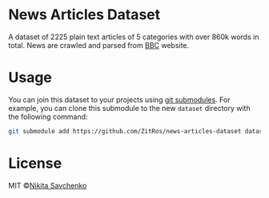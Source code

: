 # News Articles Dataset

A dataset of 2225 plain text articles of 5 categories with over 860k words in total.
News are crawled and parsed from [BBC](http://www.bbc.com/news) website.

# Usage

You can join this dataset to your projects using [git submodules](https://git-scm.com/book/en/v2/Git-Tools-Submodules).
For example, you can clone this submodule to the new `dataset` directory with the
following command:

```bash
git submodule add https://github.com/ZitRos/news-articles-dataset dataset/
```

# License

MIT ©[Nikita Savchenko](https://nikita.tk)
